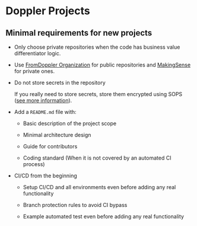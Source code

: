# Doppler Projects

## Minimal requirements for new projects

- Only choose private repositories when the code has business value differentiator logic.

- Use [FromDoppler Organization](https://github.com/FromDoppler/) for public repositories and [MakingSense](https://github.com/MakingSense) for private ones.

- Do not store secrets in the repository

  If you really need to store secrets, store them encrypted using SOPS ([see more information](https://github.com/MakingSense/doppler-swarm#secrets)).

- Add a `README.md` file with:

  - Basic description of the project scope

  - Minimal architecture design

  - Guide for contributors

  - Coding standard (When it is not covered by an automated CI process)

- CI/CD from the beginning

  - Setup CI/CD and all environments even before adding any real functionality

  - Branch protection rules to avoid CI bypass

  - Example automated test even before adding any real functionality
